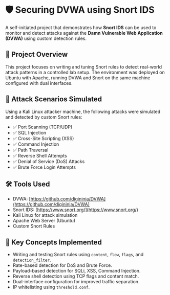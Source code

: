 # 🛡️ Securing DVWA using Snort IDS

A self-initiated project that demonstrates how **Snort IDS** can be used to monitor and detect attacks against the **Damn Vulnerable Web Application (DVWA)** using custom detection rules.

## 🚀 Project Overview

This project focuses on writing and tuning Snort rules to detect real-world attack patterns in a controlled lab setup. The environment was deployed on Ubuntu with Apache, running DVWA and Snort on the same machine configured with dual interfaces.

## 🧪 Attack Scenarios Simulated
Using a Kali Linux attacker machine, the following attacks were simulated and detected by custom Snort rules:
- ✅ Port Scanning (TCP/UDP)
- ✅ SQL Injection
- ✅ Cross-Site Scripting (XSS)
- ✅ Command Injection
- ✅ Path Traversal
- ✅ Reverse Shell Attempts
- ✅ Denial of Service (DoS) Attacks
- ✅ Brute Force Login Attempts

## 🛠️ Tools Used
- DVWA: [https://github.com/digininja/DVWA](https://github.com/digininja/DVWA)
- Snort IDS: [https://www.snort.org/](https://www.snort.org/)
- Kali Linux for attack simulation
- Apache Web Server (Ubuntu)
- Custom Snort Rules

## 📖 Key Concepts Implemented
- Writing and testing Snort rules using `content`, `flow`, `flags`, and `detection_filter`.
- Rate-based detection for DoS and Brute Force.
- Payload-based detection for SQLi, XSS, Command Injection.
- Reverse shell detection using TCP flags and content match.
- Dual-interface configuration for improved traffic separation.
- IP whitelisting using `threshold.conf`.



